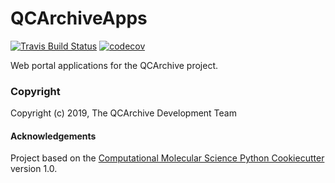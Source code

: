 QCArchiveApps
==============================
[//]: # (Badges)
[![Travis Build Status](https://travis-ci.org/REPLACE_WITH_OWNER_ACCOUNT/QCArchiveApps.png)](https://travis-ci.org/REPLACE_WITH_OWNER_ACCOUNT/QCArchiveApps)
[![codecov](https://codecov.io/gh/REPLACE_WITH_OWNER_ACCOUNT/QCArchiveApps/branch/master/graph/badge.svg)](https://codecov.io/gh/REPLACE_WITH_OWNER_ACCOUNT/QCArchiveApps/branch/master)

Web portal applications for the QCArchive project.

### Copyright

Copyright (c) 2019, The QCArchive Development Team


#### Acknowledgements
 
Project based on the 
[Computational Molecular Science Python Cookiecutter](https://github.com/molssi/cookiecutter-cms) version 1.0.
